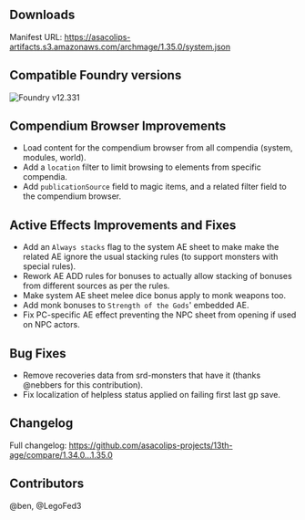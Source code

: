 ## Downloads

Manifest URL: https://asacolips-artifacts.s3.amazonaws.com/archmage/1.35.0/system.json

## Compatible Foundry versions

![Foundry v12.331](https://img.shields.io/badge/Foundry-v12.331-green)

## Compendium Browser Improvements
- Load content for the compendium browser from all compendia (system, modules, world).
- Add a `location` filter to limit browsing to elements from specific compendia.
- Add `publicationSource` field to magic items, and a related filter field to the compendium browser.

## Active Effects Improvements and Fixes
- Add an `Always stacks` flag to the system AE sheet to make make the related AE ignore the usual stacking rules (to support monsters with special rules).
- Rework AE ADD rules for bonuses to actually allow stacking of bonuses from different sources as per the rules.
- Make system AE sheet melee dice bonus apply to monk weapons too.
- Add monk bonuses to `Strength of the Gods`' embedded AE.
- Fix PC-specific AE effect preventing the NPC sheet from opening if used on NPC actors.

## Bug Fixes
- Remove recoveries data from srd-monsters that have it (thanks @nebbers for this contribution).
- Fix localization of helpless status applied on failing first last gp save.

## Changelog

Full changelog: https://github.com/asacolips-projects/13th-age/compare/1.34.0...1.35.0

## Contributors

@ben, @LegoFed3
